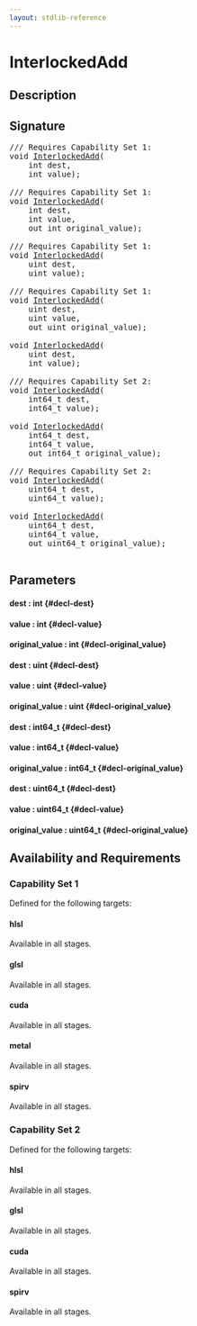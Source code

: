 ```yaml
---
layout: stdlib-reference
---
```


# InterlockedAdd

## Description





## Signature 

<pre>
/// Requires Capability Set 1:
void <a href="/stdlib-reference/global-decls/InterlockedAdd">InterlockedAdd</a>(
    int <span class='code_param'>dest</span>,
    int <span class='code_param'>value</span>);

/// Requires Capability Set 1:
void <a href="/stdlib-reference/global-decls/InterlockedAdd">InterlockedAdd</a>(
    int <span class='code_param'>dest</span>,
    int <span class='code_param'>value</span>,
    out int <span class='code_param'>original_value</span>);

/// Requires Capability Set 1:
void <a href="/stdlib-reference/global-decls/InterlockedAdd">InterlockedAdd</a>(
    uint <span class='code_param'>dest</span>,
    uint <span class='code_param'>value</span>);

/// Requires Capability Set 1:
void <a href="/stdlib-reference/global-decls/InterlockedAdd">InterlockedAdd</a>(
    uint <span class='code_param'>dest</span>,
    uint <span class='code_param'>value</span>,
    out uint <span class='code_param'>original_value</span>);

void <a href="/stdlib-reference/global-decls/InterlockedAdd">InterlockedAdd</a>(
    uint <span class='code_param'>dest</span>,
    int <span class='code_param'>value</span>);

/// Requires Capability Set 2:
void <a href="/stdlib-reference/global-decls/InterlockedAdd">InterlockedAdd</a>(
    int64_t <span class='code_param'>dest</span>,
    int64_t <span class='code_param'>value</span>);

void <a href="/stdlib-reference/global-decls/InterlockedAdd">InterlockedAdd</a>(
    int64_t <span class='code_param'>dest</span>,
    int64_t <span class='code_param'>value</span>,
    out int64_t <span class='code_param'>original_value</span>);

/// Requires Capability Set 2:
void <a href="/stdlib-reference/global-decls/InterlockedAdd">InterlockedAdd</a>(
    uint64_t <span class='code_param'>dest</span>,
    uint64_t <span class='code_param'>value</span>);

void <a href="/stdlib-reference/global-decls/InterlockedAdd">InterlockedAdd</a>(
    uint64_t <span class='code_param'>dest</span>,
    uint64_t <span class='code_param'>value</span>,
    out uint64_t <span class='code_param'>original_value</span>);

</pre>

## Parameters

#### dest  : int {#decl-dest}
#### value  : int {#decl-value}
#### original\_value  : int {#decl-original_value}
#### dest  : uint {#decl-dest}
#### value  : uint {#decl-value}
#### original\_value  : uint {#decl-original_value}
#### dest  : int64\_t {#decl-dest}
#### value  : int64\_t {#decl-value}
#### original\_value  : int64\_t {#decl-original_value}
#### dest  : uint64\_t {#decl-dest}
#### value  : uint64\_t {#decl-value}
#### original\_value  : uint64\_t {#decl-original_value}

## Availability and Requirements

### Capability Set 1

Defined for the following targets:

#### hlsl
Available in all stages.

#### glsl
Available in all stages.

#### cuda
Available in all stages.

#### metal
Available in all stages.

#### spirv
Available in all stages.


### Capability Set 2

Defined for the following targets:

#### hlsl
Available in all stages.

#### glsl
Available in all stages.

#### cuda
Available in all stages.

#### spirv
Available in all stages.



